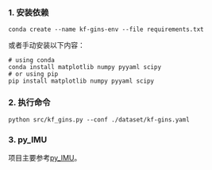 ### 1. 安装依赖
```shell
conda create --name kf-gins-env --file requirements.txt
```
或者手动安装以下内容：
```shell
# using conda
conda install matplotlib numpy pyyaml scipy
# or using pip
pip install matplotlib numpy pyyaml scipy
```

### 2. 执行命令
```shell
python src/kf_gins.py --conf ./dataset/kf-gins.yaml
```

### 3. py_IMU
项目主要参考[py_IMU](https://github.com/Dennissy23/py_IMU)。
